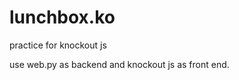 lunchbox.ko
===========

practice for knockout js

use web.py as backend and knockout js as front end.
